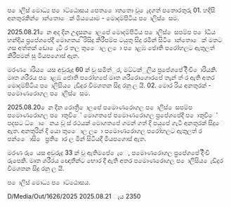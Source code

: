 ප ොලිස් මොධ්‍ය ප ොට්ඨොසය පෙත ෙොතතො වූ ෙැදගත් පතොරතුරු 01. හදිසි අනතුරකින් ොන්තොෙක් මියයොම - මොදම්පිටිය ප ොලිස් ෙසම.

2025.08.21 ෙන අද දින උදෑසන ොලපේ මොදම්පිටිය ප ොලිස් ෙසපම්ප ප ෝධිය හන්දිය ප්‍රපේශපේදී මොගතය ිරිසිදු කිරීපම්ප ටයුතු සිදු රමින් සිටි ොන්තොෙක් මතට ගස අත්තක් ඩො ෙැටී ර තල තුෙොල ල ො ප ොළඹ ජොති පරෝහලට ඇතුලත් කිරීපමන් සු මියපගොස් ඇත.

මරණ ොරිය ෙයස අවුරුදු 60 ක් වූ සමිත්ුර, මට්ටක්ුලිය ප්‍රපේශපේ දිිංචි ොරියකි. මෘත ශරීරය ප ොළඹ ජොති පරෝහපේ මෘත ශරීරොගොරපේ තැන් ත් ර ඇති අතර මොදම්පිටිය ප ොලිසිය ෙැඩිදුර විමශතන සිදු රනු ල යි. 02. මොර රිය අනතුරක් - පමොණරොගල ප ොලිස් ෙසම.

2025.08.20 ෙන දින රොත්‍රී ොලපේ පමොණරොගල ප ොලිස් ෙසපම්ප පමොණරොගල ප ොතුවිේ මොගතපේ පමොණරොගල ප්‍රපේශපේදී ප ොතුවිේ පදසට ධ්‍ොෙනය වූ ස් රථයක් මොගතපේ ගමන් ගත් දි පයුපේ ගැටී අනතුරක් සිදුෙ ඇත. අනතුරින් දි යො තුෙොල ල ො පමොණරොගල පරෝහලට ඇතුලත් ර පන්ෙොසි ෙ ප්‍රති ොර ල මින් සිටියදී මියපගොස් ඇත.

මරණ රු ෙයස අවුරුදු 33 ක් වූ ඇතිමපේ ෙැෙ, පමොණරොගල ප්‍රපේශපේ දිිංචි රුපෙකි. මෘත ශරීරය ඥොතීන්ට භොර දී ඇති අතර පමොණරොගල ප ොලිසිය ෙැඩිදුර විමශතන සිදු රනු ල යි.

ප ොලිස් මොධ්‍ය ප ොට්ඨොසය.

D/Media/Out/1626/2025 2025.08.21 ැය 2350
